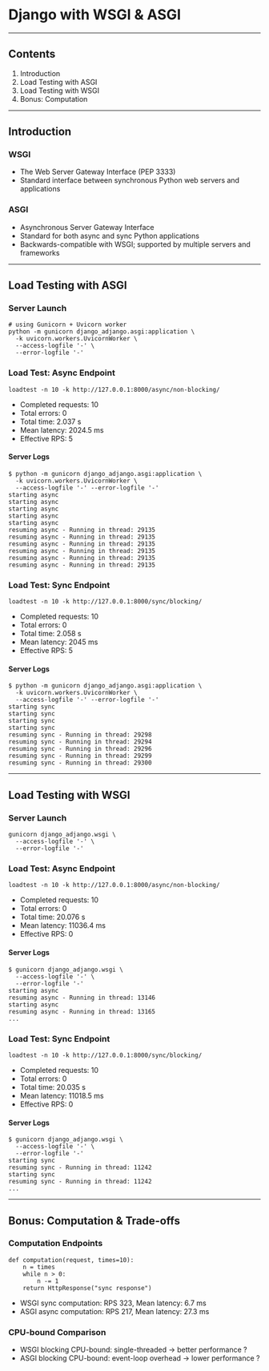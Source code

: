 # Django with WSGI & ASGI

---

## Contents

1. Introduction
2. Load Testing with ASGI
3. Load Testing with WSGI
4. Bonus: Computation

---

## Introduction

### WSGI

* The Web Server Gateway Interface (PEP 3333)
* Standard interface between synchronous Python web servers and applications

### ASGI

* Asynchronous Server Gateway Interface
* Standard for both async and sync Python applications
* Backwards-compatible with WSGI; supported by multiple servers and frameworks

---

## Load Testing with ASGI

### Server Launch

```
# using Gunicorn + Uvicorn worker
python -m gunicorn django_adjango.asgi:application \
  -k uvicorn.workers.UvicornWorker \
  --access-logfile '-' \
  --error-logfile '-'
```

### Load Test: Async Endpoint

```
loadtest -n 10 -k http://127.0.0.1:8000/async/non-blocking/
```

* Completed requests: 10
* Total errors: 0
* Total time: 2.037 s
* Mean latency: 2024.5 ms
* Effective RPS: 5

#### Server Logs

```
$ python -m gunicorn django_adjango.asgi:application \
  -k uvicorn.workers.UvicornWorker \
  --access-logfile '-' --error-logfile '-'
starting async
starting async
starting async
starting async
starting async
resuming async - Running in thread: 29135
resuming async - Running in thread: 29135
resuming async - Running in thread: 29135
resuming async - Running in thread: 29135
resuming async - Running in thread: 29135
resuming async - Running in thread: 29135
```

### Load Test: Sync Endpoint

```
loadtest -n 10 -k http://127.0.0.1:8000/sync/blocking/
```

* Completed requests: 10
* Total errors: 0
* Total time: 2.058 s
* Mean latency: 2045 ms
* Effective RPS: 5

#### Server Logs

```
$ python -m gunicorn django_adjango.asgi:application \
  -k uvicorn.workers.UvicornWorker \
  --access-logfile '-' --error-logfile '-'
starting sync
starting sync
starting sync
starting sync
resuming sync - Running in thread: 29298
resuming sync - Running in thread: 29294
resuming sync - Running in thread: 29296
resuming sync - Running in thread: 29299
resuming sync - Running in thread: 29300
```

---

## Load Testing with WSGI

### Server Launch

```
gunicorn django_adjango.wsgi \
  --access-logfile '-' \
  --error-logfile '-'
```

### Load Test: Async Endpoint

```
loadtest -n 10 -k http://127.0.0.1:8000/async/non-blocking/
```

* Completed requests: 10
* Total errors: 0
* Total time: 20.076 s
* Mean latency: 11036.4 ms
* Effective RPS: 0

#### Server Logs

```
$ gunicorn django_adjango.wsgi \
  --access-logfile '-' \
  --error-logfile '-'
starting async
resuming async - Running in thread: 13146
starting async
resuming async - Running in thread: 13165
...
```

### Load Test: Sync Endpoint

```
loadtest -n 10 -k http://127.0.0.1:8000/sync/blocking/
```

* Completed requests: 10
* Total errors: 0
* Total time: 20.035 s
* Mean latency: 11018.5 ms
* Effective RPS: 0

#### Server Logs

```
$ gunicorn django_adjango.wsgi \
  --access-logfile '-' \
  --error-logfile '-'
starting sync
resuming sync - Running in thread: 11242
starting sync
resuming sync - Running in thread: 11242
...
```

---

## Bonus: Computation & Trade-offs

### Computation Endpoints

```
def computation(request, times=10):
    n = times
    while n > 0:
        n -= 1
    return HttpResponse("sync response")
```

* WSGI sync computation: RPS 323, Mean latency: 6.7 ms
* ASGI async computation: RPS 217, Mean latency: 27.3 ms

### CPU-bound Comparison

* WSGI blocking CPU-bound: single-threaded → better performance ?
* ASGI blocking CPU-bound: event-loop overhead → lower performance ?
